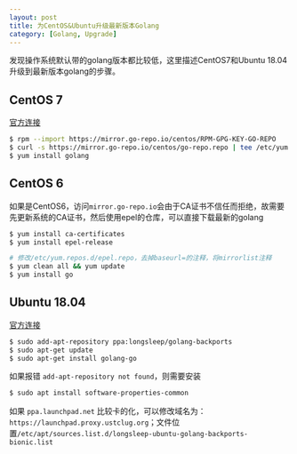```yaml
---
layout: post
title: 为CentOS&Ubuntu升级最新版本Golang
category: [Golang, Upgrade]
---
```


发现操作系统默认带的golang版本都比较低，这里描述CentOS7和Ubuntu 18.04升级到最新版本golang的步骤。



 <!--more-->



## CentOS 7

[官方连接](https://go-repo.io/)

```bash
$ rpm --import https://mirror.go-repo.io/centos/RPM-GPG-KEY-GO-REPO
$ curl -s https://mirror.go-repo.io/centos/go-repo.repo | tee /etc/yum.repos.d/go-repo.repo
$ yum install golang
```

## CentOS 6
如果是CentOS6，访问`mirror.go-repo.io`会由于CA证书不信任而拒绝，故需要先更新系统的CA证书，然后使用epel的仓库，可以直接下载最新的golang

```bash
$ yum install ca-certificates
$ yum install epel-release

# 修改/etc/yum.repos.d/epel.repo，去掉baseurl=的注释，将mirrorlist注释
$ yum clean all && yum update
$ yum install go
```


## Ubuntu 18.04

[官方连接](https://github.com/golang/go/wiki/Ubuntu)

```bash
$ sudo add-apt-repository ppa:longsleep/golang-backports
$ sudo apt-get update
$ sudo apt-get install golang-go
```

如果报错 `add-apt-repository not found`，则需要安装
```bash
$ sudo apt install software-properties-common
```


如果 `ppa.launchpad.net` 比较卡的化，可以修改域名为：`https://launchpad.proxy.ustclug.org`；文件位置`/etc/apt/sources.list.d/longsleep-ubuntu-golang-backports-bionic.list `